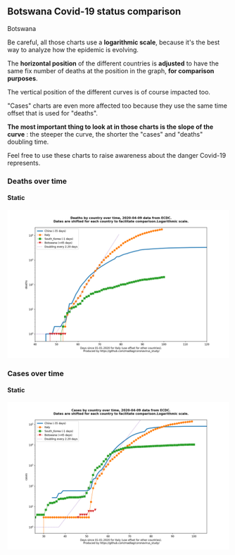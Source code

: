 ## Botswana Covid-19 status comparison 

Botswana



Be careful, all those charts use a **logarithmic scale**, because it's the best way to analyze how the epidemic is evolving.
 
The **horizontal position** of the different countries is **adjusted** to have the same fix number of deaths at the position in the graph, **for comparison purposes**.

The vertical position of the different curves is of course impacted too.

"Cases" charts are even more affected too because they use the same time offset that is used for "deaths".

**The most important thing to look at in those charts is the slope of the curve** : the steeper the curve, the shorter the "cases" and "deaths" doubling time.

Feel free to use these charts to raise awareness about the danger Covid-19 represents. 


 
### Deaths over time
 
#### Static
![Botswana covid-19 deaths static chart](https://raw.githubusercontent.com/madlag/coronavirus_study/master/notebooks/graphs/2020-04-09/countries/Botswana/2020-04-09_Botswana_deaths.png "Botswana covid-19 deaths static chart")   

 
### Cases over time
 
#### Static
![Botswana covid-19 cases static chart](https://raw.githubusercontent.com/madlag/coronavirus_study/master/notebooks/graphs/2020-04-09/countries/Botswana/2020-04-09_Botswana_cases.png "Botswana covid-19 cases static chart")   

